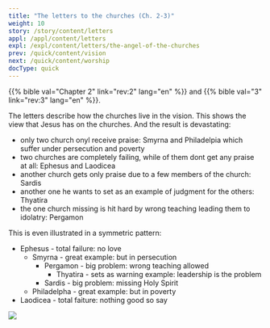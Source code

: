 ```yaml
---
title: "The letters to the churches (Ch. 2-3)"
weight: 10
story: /story/content/letters
appl: /appl/content/letters
expl: /expl/content/letters/the-angel-of-the-churches
prev: /quick/content/vision
next: /quick/content/worship
docType: quick
---
```


{{% bible val="Chapter 2" link="rev:2" lang="en" %}} and {{% bible val="3" link="rev:3" lang="en" %}}.

The letters describe how the churches live in the vision. This shows the view that Jesus has on the churches. And the result is devastating:
- only two church onyl receive praise: Smyrna and Philadelpia which suffer under persecution and poverty
- two churches are completely failing, while of them dont get any praise at all: Ephesus and Laodicea
- another church gets only praise due to a few members of the church: Sardis
- another one he wants to set as an example of judgment for the others: Thyatira
- the one church missing is hit hard by wrong teaching leading them to idolatry: Pergamon

This is even illustrated in a symmetric pattern:
- Ephesus - total failure: no love
    - Smyrna - great example: but in persecution
        - Pergamon - big problem: wrong teaching allowed
            - Thyatira - sets as warning example: leadership is the problem
        - Sardis - big problem: missing Holy Spirit
    - Philadelpha - great example: but in poverty
- Laodicea - total faiture: nothing good so say

![](/images/Churches_en.jpg)
